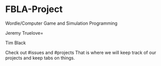 # FBLA-Project
Wordle/Computer Game and Simulation Programming

Jeremy Truelove=

Tim Black

Check out #issues and #projects
That is where we will keep track of our projects and keep tabs on things.
